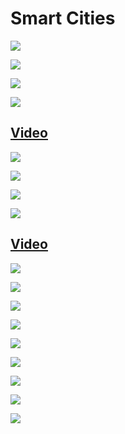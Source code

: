 # Smart Cities

![](../img/intersezione/smart_cities/Diapositiva1.png)

![](../img/intersezione/smart_cities/Diapositiva2.png)

![](../img/intersezione/smart_cities/Diapositiva3.png)

![](../img/intersezione/smart_cities/Diapositiva4.png)

## [Video](https://www.youtube.com/watch?v=bANfnYDTzxE)

![](../img/intersezione/smart_cities/Diapositiva6.png)

![](../img/intersezione/smart_cities/Diapositiva7.png)

![](../img/intersezione/smart_cities/Diapositiva8.png)

![](../img/intersezione/smart_cities/Diapositiva9.png)

## [Video](https://www.youtube.com/watch?v=hMDgU6ezZLk)

![](../img/intersezione/smart_cities/Diapositiva11.png)

![](../img/intersezione/smart_cities/Diapositiva12.png)

![](../img/intersezione/smart_cities/Diapositiva13.png)

![](../img/intersezione/smart_cities/Diapositiva14.png)

![](../img/intersezione/smart_cities/Diapositiva15.png)

![](../img/intersezione/smart_cities/Diapositiva16.png)

![](../img/intersezione/smart_cities/Diapositiva17.png)

![](../img/intersezione/smart_cities/Diapositiva18.png)

![](../img/intersezione/smart_cities/Diapositiva19.png)
